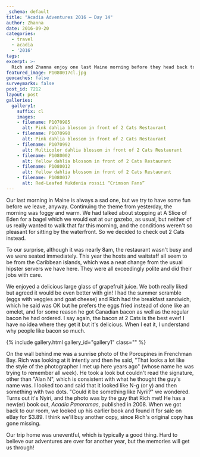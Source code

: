 ```yaml
---
_schema: default
title: "Acadia Adventures 2016 – Day 14"
author: Zhanna
date: 2016-09-20
categories:
  - travel
  - acadia
  - '2016'
tags:
excerpt: >-
  Rich and Zhanna enjoy one last Maine morning before they head back to reality.
featured_image: P1080017cl.jpg
geocaches: false
surveymarks: false
post_id: 7212
layout: post                      
galleries:
  gallery1:
    suffix: cl
    images:
    - filename: P1070985
      alt: Pink dahlia blossom in front of 2 Cats Restaurant
    - filename: P1070990
      alt: Pink dahlia blossom in front of 2 Cats Restaurant
    - filename: P1070992
      alt: Multicolor dahlia blossom in front of 2 Cats Restaurant
    - filename: P1080002
      alt: Yellow dahlia blossom in front of 2 Cats Restaurant
    - filename: P1080012
      alt: Yellow dahlia blossom in front of 2 Cats Restaurant
    - filename: P1080017
      alt: Red-Leafed Mukdenia rossii “Crimson Fans”
---
```


Our last morning in Maine is always a sad one, but we try to have some fun before we leave, anyway. Continuing the theme from yesterday, the morning was foggy and warm. We had talked about stopping at A Slice of Eden for a bagel which we would eat at our gazebo, as usual, but neither of us really wanted to walk that far this morning, and the conditions weren't so pleasant for sitting by the waterfront. So we decided to check out 2 Cats instead. 

To our surprise, although it was nearly 8am, the restaurant wasn't busy and we were seated immediately. This year the hosts and waitstaff all seem to be from the Caribbean islands, which was a neat change from the usual hipster servers we have here. They were all exceedingly polite and did their jobs with care. 

We enjoyed a delicious large glass of grapefruit juice. We both really liked but agreed it would be even better with gin! I had the summer scramble (eggs with veggies and goat cheese) and  Rich had the breakfast sandwich, which he said was OK but he prefers the eggs fried instead of done like an omelet, and for some reason he got Canadian bacon as well as the regular bacon he had ordered. I say again, the bacon at 2 Cats is the best ever! I have no idea where they get it but it's delicious. When I eat it, I understand why people like bacon so much.

{% include gallery.html gallery_id="gallery1" class="" %}

On the wall behind me was a sunrise photo of the Porcupines in Frenchman Bay. Rich was looking at it intently and then he said, "That looks a lot like the style of the photographer I met up here years ago" (whose name he was trying to remember all week). He took a look but couldn't read the signature, other than "Alan N", which is consistent with what he thought the guy's name was. I looked too and said that it looked like N-g (or y) and then something with two dots. "Could it be something like Nyrii?" we wondered. Turns out it's Nyiri, and the photo was by the guy that Rich met! He has a new(er) book out, <cite>Acadia Panoramas</cite>, published in 2008. When we got back to our room, we looked up his earlier book and found it for sale on eBay for $3.89. I think we'll buy another copy, since Rich's original copy has gone missing.

Our trip home was uneventful, which is typically a good thing. Hard to believe our adventures are over for another year, but the memories will get us through!